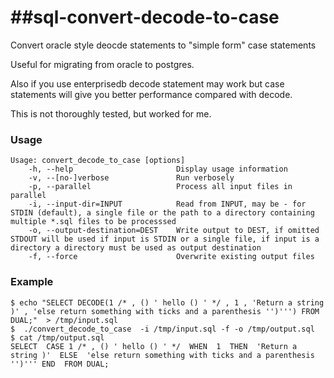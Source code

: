 ##sql-convert-decode-to-case
==================

Convert oracle style deocde statements to "simple form" case statements

Useful for migrating from oracle to postgres.

Also if you use enterprisedb decode statement may work but case statements will give you better performance compared with decode. 

This is not thoroughly tested, but worked for me.

### Usage
    Usage: convert_decode_to_case [options]
        -h, --help                       Display usage information
        -v, --[no-]verbose               Run verbosely
        -p, --parallel                   Process all input files in parallel
        -i, --input-dir=INPUT            Read from INPUT, may be - for STDIN (default), a single file or the path to a directory containing multiple *.sql files to be processsed
        -o, --output-destination=DEST    Write output to DEST, if omitted STDOUT will be used if input is STDIN or a single file, if input is a directory a directory must be used as output destination
        -f, --force                      Overwrite existing output files

### Example

    $ echo "SELECT DECODE(1 /* , () ' hello () ' */ , 1 , 'Return a string )' , 'else return something with ticks and a parenthesis '')''') FROM DUAL;"  > /tmp/input.sql
    $  ./convert_decode_to_case  -i /tmp/input.sql -f -o /tmp/output.sql
    $ cat /tmp/output.sql 
    SELECT  CASE 1 /* , () ' hello () ' */  WHEN  1  THEN  'Return a string )'  ELSE  'else return something with ticks and a parenthesis '')''' END  FROM DUAL;
